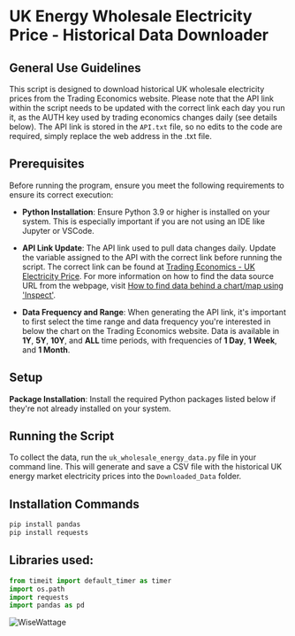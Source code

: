 # UK Energy Wholesale Electricity Price - Historical Data Downloader
## General Use Guidelines

This script is designed to download historical UK wholesale electricity prices from the Trading Economics website. Please note that the API link within the script needs to be updated with the correct link each day you run it, as the AUTH key used by trading economics changes daily (see details below). The API link is stored in the `API.txt` file, so no edits to the code are required, simply replace the web address in the .txt file.

## Prerequisites

Before running the program, ensure you meet the following requirements to ensure its correct execution:

- **Python Installation**: Ensure Python 3.9 or higher is installed on your system. This is especially important if you are not using an IDE like Jupyter or VSCode.

- **API Link Update**: The API link used to pull data changes daily. Update the variable assigned to the API with the correct link before running the script. The correct link can be found at [Trading Economics - UK Electricity Price](https://tradingeconomics.com/united-kingdom/electricity-price). For more information on how to find the data source URL from the webpage, visit [How to find data behind a chart/map using 'Inspect'](https://onlinejournalismblog.com/2017/05/10/how-to-find-data-behind-chart-map-using-inspector/).

- **Data Frequency and Range**: When generating the API link, it's important to first select the time range and data frequency you're interested in below the chart on the Trading Economics website. Data is available in **1Y**, **5Y**, **10Y**, and **ALL** time periods, with frequencies of **1 Day**, **1 Week**, and **1 Month**.

## Setup

**Package Installation**: Install the required Python packages listed below if they're not already installed on your system.

## Running the Script

To collect the data, run the `uk_wholesale_energy_data.py` file in your command line. This will generate and save a CSV file with the historical UK energy market electricity prices into the `Downloaded_Data` folder.

## Installation Commands
```python
pip install pandas
pip install requests
```
    
## Libraries used:
```python
from timeit import default_timer as timer
import os.path
import requests
import pandas as pd 
```

![WiseWattage](https://i.imgur.com/Y7oMz2Y.png)